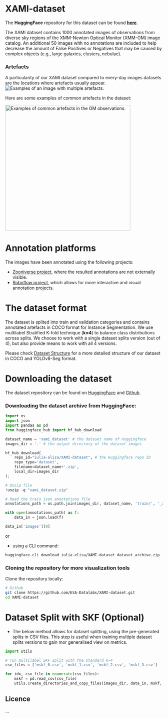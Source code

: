 # XAMI-dataset


The **HuggingFace** repository for this dataset can be found **[here](https://huggingface.co/datasets/iulia-elisa/XAMI-dataset)**. 


The XAMI dataset contains 1000 annotated images of observations from diverse sky regions of the XMM-Newton Optical Monitor (XMM-OM) image catalog. An additional 50 images with no annotations are included to help decrease the amount of False Positives or Negatives that may be caused by complex objects (e.g., large galaxies, clusters, nebulae).

### Artefacts

A particularity of our XAMI dataset compared to every-day images datasets are the locations where artefacts usually appear. 
<img src="https://huggingface.co/datasets/iulia-elisa/XAMI-dataset/resolve/main/plots/artefact_distributions.png" alt="Examples of an image with multiple artefacts." />

Here are some examples of common artefacts in the dataset:

<img src="https://huggingface.co/datasets/iulia-elisa/XAMI-dataset/resolve/main/plots/artefacts_examples.png" alt="Examples of common artefacts in the OM observations." width="400"/>

# Annotation platforms

The images have been annotated using the following projects:

- [Zooniverse project](https://www.zooniverse.org/projects/ori-j/ai-for-artefacts-in-sky-images), where the resulted annotations are not externally visible. 
- [Roboflow project](https://universe.roboflow.com/iuliaelisa/xmm_om_artefacts_512/), which allows for more interactive and visual annotation projects. 

# The dataset format
The dataset is splited into train and validation categories and contains annotated artefacts in COCO format for Instance Segmentation. We use multilabel Stratified K-fold technique (**k=4**) to balance class distributions across splits. We choose to work with a single dataset splits version (out of 4), but also provide means to work with all 4 versions. 

Please check [Dataset Structure](Datasets-Structure.md) for a more detailed structure of our dataset in COCO and YOLOv8-Seg format.

# Downloading the dataset

The dataset repository can be found on [HuggingFace](https://huggingface.co/datasets/iulia-elisa/XAMI-dataset) and [Github](https://github.com/IuliaElisa/XAMI-dataset).

### Downloading the dataset archive from HuggingFace:

```python
import os
import json
import pandas as pd
from huggingface_hub import hf_hub_download

dataset_name = 'xami_dataset' # the dataset name of Huggingface
images_dir = '.' # the output directory of the dataset images

hf_hub_download(
    repo_id="iulia-elisa/XAMI-dataset", # the Huggingface repo ID
    repo_type='dataset', 
    filename=dataset_name+'.zip', 
    local_dir=images_dir
);

# Unzip file
!unzip -q "xami_dataset.zip" 

# Read the train json annotations file
annotations_path = os.path.join(images_dir, dataset_name, 'train/', '_annotations.coco.json')

with open(annotations_path) as f:
    data_in = json.load(f)

data_in['images'][0]
```
or

- using a CLI command:
```bash
huggingface-cli download iulia-elisa/XAMI-dataset dataset_archive.zip --repo-type dataset --local-dir '/path/to/local/dataset/dir'
```

### Cloning the repository for more visualization tools
Clone the repository locally:

```bash
# Github
git clone https://github.com/ESA-Datalabs/XAMI-dataset.git
cd XAMI-dataset
```

# Dataset Split with SKF (Optional)

- The below method allows for dataset splitting, using the pre-generated splits in CSV files. This step is useful when training multiple dataset splits versions to gain mor generalised view on metrics. 
```python
import utils

# run multilabel SKF split with the standard k=4
csv_files = ['mskf_0.csv', 'mskf_1.csv', 'mskf_2.csv', 'mskf_3.csv'] 

for idx, csv_file in enumerate(csv_files):
    mskf = pd.read_csv(csv_file)
    utils.create_directories_and_copy_files(images_dir, data_in, mskf, idx)
```

## Licence 
...
